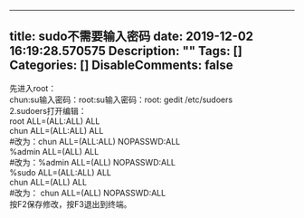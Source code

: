 
---
title: sudo不需要输入密码
date: 2019-12-02 16:19:28.570575
Description: ""
Tags: []
Categories: []
DisableComments: false
---
先进入root：  
chun:su输入密码：root:su输入密码：root: gedit /etc/sudoers  
2.sudoers打开编辑：  
root ALL=(ALL:ALL) ALL  
chun ALL=(ALL:ALL) ALL  
#改为：chun ALL=(ALL:ALL) NOPASSWD:ALL  
%admin ALL=(ALL) ALL  
#改为：%admin ALL=(ALL) NOPASSWD:ALL  
%sudo ALL=(ALL:ALL) ALL  
chun ALL=(ALL) ALL  
#改为： chun ALL=(ALL) NOPASSWD:ALL  
按F2保存修改，按F3退出到终端。


